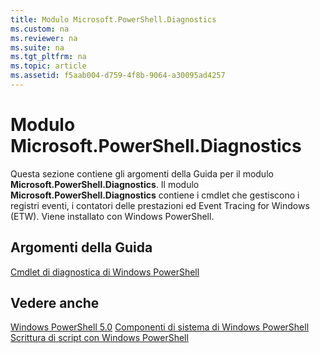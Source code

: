 ```yaml
---
title: Modulo Microsoft.PowerShell.Diagnostics
ms.custom: na
ms.reviewer: na
ms.suite: na
ms.tgt_pltfrm: na
ms.topic: article
ms.assetid: f5aab004-d759-4f8b-9064-a30095ad4257
---
```

# Modulo Microsoft.PowerShell.Diagnostics
Questa sezione contiene gli argomenti della Guida per il modulo **Microsoft.PowerShell.Diagnostics**. Il modulo **Microsoft.PowerShell.Diagnostics** contiene i cmdlet che gestiscono i registri eventi, i contatori delle prestazioni ed Event Tracing for Windows (ETW). Viene installato con Windows PowerShell.

## Argomenti della Guida
[Cmdlet di diagnostica di Windows PowerShell](http://go.microsoft.com/fwlink/?LinkID=245858)

## Vedere anche
[Windows PowerShell 5.0](Windows-PowerShell-5.0.md)
[Componenti di sistema di Windows PowerShell](https://technet.microsoft.com/en-us/library/4b75f1e4-f327-48f3-92ab-bf5435094d41)
[Scrittura di script con Windows PowerShell](../../getting-started/fundamental/Scripting-with-Windows-PowerShell.md)



<!--HONumber=May16_HO2-->


